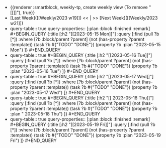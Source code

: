 - {{renderer :smartblock, weekly-tp, create weekly view (To remove "[[]]"), true}}
- [Last Week]([[Weekly/2023 w19]]) << | >> [Next Week]([[Weekly/2023 w21]])
- query-table:: true
  query-properties:: [:plan :block :finished :remark]
  #+BEGIN_QUERY
  {:title [:h2 "[[2023-05-15 Mon]]"]
   :query [:find (pull ?b [*])
       :where
       [?b :block/parent ?parent]
       (not (has-property ?parent :template))
       (task ?b #{"TODO" "DONE"})
       (property ?b :plan "2023-05-15 Mon")
  ]}
  #+END_QUERY
- query-table:: true
  #+BEGIN_QUERY
  {:title [:h2 "[[2023-05-16 Tue]]"]
   :query [:find (pull ?b [*])
       :where
       [?b :block/parent ?parent]
       (not (has-property ?parent :template))
       (task ?b #{"TODO" "DONE"})
       (property ?b :plan "2023-05-16 Tue")
  ]}
  #+END_QUERY
- query-table:: true
  #+BEGIN_QUERY
  {:title [:h2 "[[2023-05-17 Wed]]"]
   :query [:find (pull ?b [*])
       :where
       [?b :block/parent ?parent]
       (not (has-property ?parent :template))
       (task ?b #{"TODO" "DONE"})
       (property ?b :plan "2023-05-17 Wed")
  ]}
  #+END_QUERY
- query-table:: true
  #+BEGIN_QUERY
  {:title [:h2 "[[ 2023-05-18 Thu]]"]
   :query [:find (pull ?b [*])
       :where
       [?b :block/parent ?parent]
       (not (has-property ?parent :template))
       (task ?b #{"TODO" "DONE"})
       (property ?b :plan " 2023-05-18 Thu")
  ]}
  #+END_QUERY
- query-table:: true
  query-properties:: [:plan :block :finished :remark]
  #+BEGIN_QUERY
  {:title [:h2 "[[2023-05-19 Fri]]"]
   :query [:find (pull ?b [*])
       :where
       [?b :block/parent ?parent]
       (not (has-property ?parent :template))
       (task ?b #{"TODO" "DONE"})
       (property ?b :plan "2023-05-19 Fri")
  ]}
  #+END_QUERY